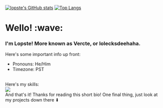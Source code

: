 [![lopste's GitHub stats](https://github-readme-stats.vercel.app/api?username=lopste&show_icons=true)](https://github.com/anuraghazra/github-readme-stats)
[![Top Langs](https://github-readme-stats.vercel.app/api/top-langs/?username=lopste&layout=compact)](https://github.com/anuraghazra/github-readme-stats)
<p align="center">
  <h1>Wello! :wave:</h1>
  <h3>I'm Lopste! More known as Vercte, or lolecksdeehaha.</h3>

  Here's some important info up front:
  <ul>
    <li>Pronouns: He/Him</li>
    <li>Timezone: PST</li>
  </ul><br>
  Here's my skills: <br>
  <a href="https://skillicons.dev">
    <img src="https://skillicons.dev/icons?i=js,html,css,nodejs,lua,bash,blender,godot,vim,vscode,linux,raspberrypi&perline=4" />
  </a><br>
  And that's it! Thanks for reading this short bio! One final thing, just look at my projects down there ⬇
</p>
